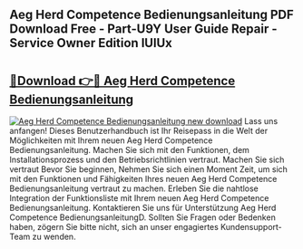 ## Aeg Herd Competence Bedienungsanleitung PDF Download Free - Part-U9Y User Guide Repair - Service Owner Edition lUlUx

# <h2><a href="http://df3z84.blite.top/?on=Aeg+Herd+Competence+Bedienungsanleitung">🔗Download 👉🔴 Aeg Herd Competence Bedienungsanleitung</a></h2>

[![Aeg Herd Competence Bedienungsanleitung new download](https://i.imgur.com/lujVjoI.png)](http://df3z84.blite.top/?on=Aeg+Herd+Competence+Bedienungsanleitung)
Lass uns anfangen! Dieses Benutzerhandbuch ist Ihr Reisepass in die Welt der Möglichkeiten mit Ihrem neuen Aeg Herd Competence Bedienungsanleitung. Machen Sie sich mit den Funktionen, dem Installationsprozess und den Betriebsrichtlinien vertraut. Machen Sie sich vertraut Bevor Sie beginnen, Nehmen Sie sich einen Moment Zeit, um sich mit den Funktionen und Fähigkeiten Ihres neuen Aeg Herd Competence Bedienungsanleitung vertraut zu machen. Erleben Sie die nahtlose Integration der Funktionsliste mit Ihrem neuen Aeg Herd Competence Bedienungsanleitung. Kontaktieren Sie uns für Unterstützung Aeg Herd Competence BedienungsanleitungD. Sollten Sie Fragen oder Bedenken haben, zögern Sie bitte nicht, sich an unser engagiertes Kundensupport-Team zu wenden.

